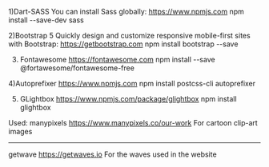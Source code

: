 1)Dart-SASS
You can install Sass globally:
https://www.npmjs.com
npm install --save-dev sass

2)Bootstrap 5
Quickly design and customize responsive mobile-first sites with Bootstrap:
https://getbootstrap.com
npm install bootstrap --save

3. Fontawesome
   https://fontawesome.com
   npm install --save @fortawesome/fontawesome-free

4)Autoprefixer
https://www.npmjs.com
npm install postcss-cli autoprefixer

5. GLightbox
   https://www.npmjs.com/package/glightbox
   npm install glightbox

Used:
manypixels
https://www.manypixels.co/our-work
For cartoon clip-art images

---

getwave
https://getwaves.io
For the waves used in the website
